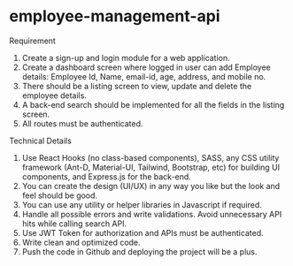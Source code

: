 # employee-management-api

Requirement
1. Create a sign-up and login module for a web application.
2. Create a dashboard screen where logged in user can add Employee details:
    Employee Id, Name, email-id, age, address, and mobile no.
3. There should be a listing screen to view, update and delete the employee details.
4. A back-end search should be implemented for all the fields in the listing screen.
5. All routes must be authenticated.

Technical Details
1. Use React Hooks (no class-based components), SASS, any CSS utility framework (Ant-D,
Material-UI, Tailwind, Bootstrap, etc) for building UI components, and Express.js for the
back-end.
2. You can create the design (UI/UX) in any way you like but the look and feel should be
good.
3. You can use any utility or helper libraries in Javascript if required.
4. Handle all possible errors and write validations. Avoid unnecessary API hits while calling
search API.
5. Use JWT Token for authorization and APIs must be authenticated.
6. Write clean and optimized code.
7. Push the code in Github and deploying the project will be a plus.
